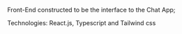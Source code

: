 Front-End constructed to be the interface to the Chat App;

Technologies: React.js, Typescript and Tailwind css